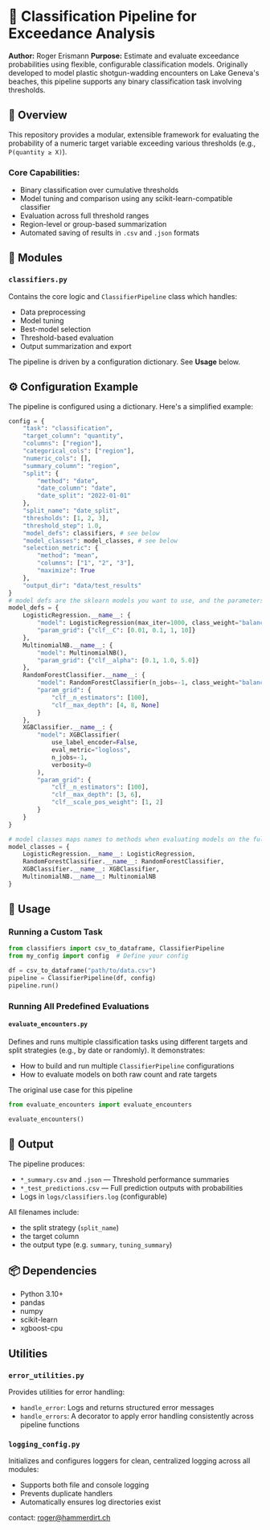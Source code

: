 # 🧪 Classification Pipeline for Exceedance Analysis

**Author:** Roger Erismann
**Purpose:** Estimate and evaluate exceedance probabilities using flexible, configurable classification models. Originally developed to model plastic shotgun-wadding encounters on Lake Geneva's beaches, this pipeline supports any binary classification task involving thresholds.

## 🚀 Overview

This repository provides a modular, extensible framework for evaluating the probability of a numeric target variable exceeding various thresholds (e.g., `P(quantity ≥ X)`).

### Core Capabilities:

* Binary classification over cumulative thresholds
* Model tuning and comparison using any scikit-learn-compatible classifier
* Evaluation across full threshold ranges
* Region-level or group-based summarization
* Automated saving of results in `.csv` and `.json` formats

## 📁 Modules

### `classifiers.py`

Contains the core logic and `ClassifierPipeline` class which handles:

* Data preprocessing
* Model tuning
* Best-model selection
* Threshold-based evaluation
* Output summarization and export

The pipeline is driven by a configuration dictionary. See **Usage** below.

## ⚙️ Configuration Example

The pipeline is configured using a dictionary. Here's a simplified example:

```python
config = {
    "task": "classification",
    "target_column": "quantity",
    "columns": ["region"],
    "categorical_cols": ["region"],
    "numeric_cols": [],
    "summary_column": "region",
    "split": {
        "method": "date",
        "date_column": "date",
        "date_split": "2022-01-01"
    },
    "split_name": "date_split",
    "thresholds": [1, 2, 3],
    "threshold_step": 1.0,
    "model_defs": classifiers, # see below
    "model_classes": model_classes, # see below
    "selection_metric": {
        "method": "mean",
        "columns": ["1", "2", "3"],
        "maximize": True
    },
    "output_dir": "data/test_results"
}
# model defs are the sklearn models you want to use, and the parameters you want to try
model_defs = {
    LogisticRegression.__name__: {
        "model": LogisticRegression(max_iter=1000, class_weight="balanced"),
        "param_grid": {"clf__C": [0.01, 0.1, 1, 10]}
    },
    MultinomialNB.__name__: {
        "model": MultinomialNB(),
        "param_grid": {"clf__alpha": [0.1, 1.0, 5.0]}
    },
    RandomForestClassifier.__name__: {
        "model": RandomForestClassifier(n_jobs=-1, class_weight="balanced"),
        "param_grid": {
            "clf__n_estimators": [100],
            "clf__max_depth": [4, 8, None]
        }
    },
    XGBClassifier.__name__: {
        "model": XGBClassifier(
            use_label_encoder=False,
            eval_metric="logloss",
            n_jobs=-1,
            verbosity=0
        ),
        "param_grid": {
            "clf__n_estimators": [100],
            "clf__max_depth": [3, 6],
            "clf__scale_pos_weight": [1, 2]
        }
    }
}

# model classes maps names to methods when evaluating models on the full grid
model_classes = {
    LogisticRegression.__name__: LogisticRegression,
    RandomForestClassifier.__name__: RandomForestClassifier,
    XGBClassifier.__name__: XGBClassifier,
    MultinomialNB.__name__: MultinomialNB
}
```



## 💠 Usage

### Running a Custom Task

```python
from classifiers import csv_to_dataframe, ClassifierPipeline
from my_config import config  # Define your config

df = csv_to_dataframe("path/to/data.csv")
pipeline = ClassifierPipeline(df, config)
pipeline.run()
```
### Running All Predefined Evaluations

#### `evaluate_encounters.py`

Defines and runs multiple classification tasks using different targets and split strategies (e.g., by date or randomly). It demonstrates:

* How to build and run multiple `ClassifierPipeline` configurations
* How to evaluate models on both raw count and rate targets

The original use case for this pipeline

```python
from evaluate_encounters import evaluate_encounters

evaluate_encounters()
```

## 📄 Output

The pipeline produces:

* `*_summary.csv` and `.json` — Threshold performance summaries
* `*_test_predictions.csv` — Full prediction outputs with probabilities
* Logs in `logs/classifiers.log` (configurable)

All filenames include:

* the split strategy (`split_name`)
* the target column
* the output type (e.g. `summary`, `tuning_summary`)

## 📦 Dependencies

* Python 3.10+
* pandas
* numpy
* scikit-learn
* xgboost-cpu

## Utilities

### `error_utilities.py`

Provides utilities for error handling:

* `handle_error`: Logs and returns structured error messages
* `handle_errors`: A decorator to apply error handling consistently across pipeline functions

### `logging_config.py`

Initializes and configures loggers for clean, centralized logging across all modules:

* Supports both file and console logging
* Prevents duplicate handlers
* Automatically ensures log directories exist

contact: roger@hammerdirt.ch
